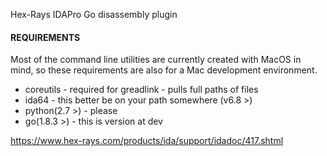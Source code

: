 Hex-Rays IDAPro Go disassembly plugin


#### REQUIREMENTS

Most of the command line utilities are
currently created with MacOS in mind, so
these requirements are also for a Mac
development environment.

* coreutils - required for greadlink - pulls full paths of files
* ida64 - this better be on your path somewhere (v6.8 >)
* python(2.7 >) - please
* go(1.8.3 >) - this is version at dev

https://www.hex-rays.com/products/ida/support/idadoc/417.shtml
